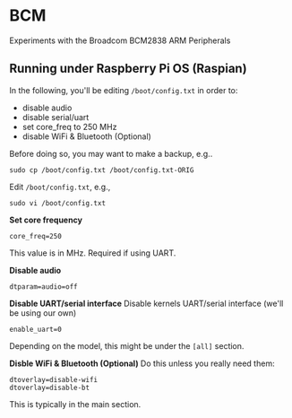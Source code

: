 <!--
Copyright (c) 2020, 2024 Thomas Mikalsen. Subject to the MIT License 
-->
BCM
===

Experiments with the Broadcom BCM2838 ARM Peripherals

## Running under Raspberry Pi OS (Raspian)

In the following, you'll be editing `/boot/config.txt` in order to:
* disable audio
* disable serial/uart
* set core_freq to 250 MHz
* disable WiFi & Bluetooth (Optional)

Before doing so, you may want to make a backup, e.g..
```
sudo cp /boot/config.txt /boot/config.txt-ORIG
```

Edit `/boot/config.txt`, e.g., 
```
sudo vi /boot/config.txt
```

**Set core frequency**
```
core_freq=250
```
This value is in MHz. Required if using UART.

**Disable audio**
```
dtparam=audio=off
```

**Disable UART/serial interface**
Disable kernels UART/serial interface (we'll be using our own)
```
enable_uart=0
```
Depending on the model, this might be under the `[all]` section.


**Disble WiFi & Bluetooth (Optional)**
Do this unless you really need them:
```
dtoverlay=disable-wifi
dtoverlay=disable-bt
```
This is typically in the main section.

